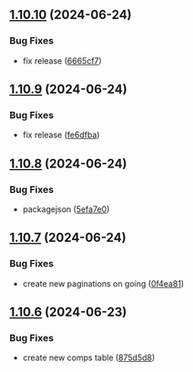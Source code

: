 ## [1.10.10](https://github.com/hattaalfaritzy/hzy-ui/compare/v1.10.9...v1.10.10) (2024-06-24)


### Bug Fixes

* fix release ([6665cf7](https://github.com/hattaalfaritzy/hzy-ui/commit/6665cf731dd212dc3c17ed9b2158354d336ac578))



## [1.10.9](https://github.com/hattaalfaritzy/hzy-ui/compare/v1.10.8...v1.10.9) (2024-06-24)


### Bug Fixes

* fix release ([fe6dfba](https://github.com/hattaalfaritzy/hzy-ui/commit/fe6dfbaa2947a85e8a630b0015b4eb54ce94bdd0))



## [1.10.8](https://github.com/hattaalfaritzy/hzy-ui/compare/v1.10.7...v1.10.8) (2024-06-24)


### Bug Fixes

* packagejson ([5efa7e0](https://github.com/hattaalfaritzy/hzy-ui/commit/5efa7e090e4ea9d2d3b34c73b61615e9c22d1375))



## [1.10.7](https://github.com/hattaalfaritzy/hzy-ui/compare/v1.10.6...v1.10.7) (2024-06-24)


### Bug Fixes

* create new paginations on going ([0f4ea81](https://github.com/hattaalfaritzy/hzy-ui/commit/0f4ea817a28a601d44a1c16332130f244c31e71f))



## [1.10.6](https://github.com/hattaalfaritzy/hzy-ui/compare/v1.10.3...v1.10.6) (2024-06-23)


### Bug Fixes

* create new comps table ([875d5d8](https://github.com/hattaalfaritzy/hzy-ui/commit/875d5d84142b610dfeb5acedac576656a114e84c))



